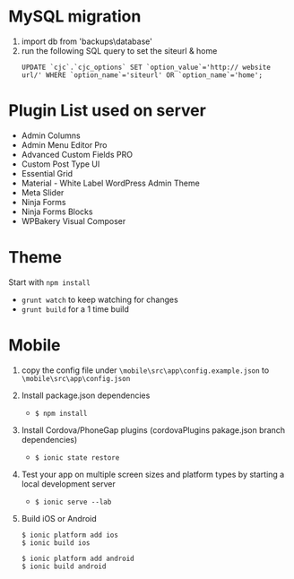 MySQL migration
================
1. import db from 'backups\database'
2. run the following SQL query to set the siteurl & home
	```
	UPDATE `cjc`.`cjc_options` SET `option_value`='http:// website url/' WHERE `option_name`='siteurl' OR `option_name`='home';
	```





Plugin List used on server
===========================
* Admin Columns
* Admin Menu Editor Pro
* Advanced Custom Fields PRO
* Custom Post Type UI
* Essential Grid
* Material - White Label WordPress Admin Theme
* Meta Slider
* Ninja Forms
* Ninja Forms Blocks
* WPBakery Visual Composer





Theme
===========================
Start with `npm install`
 * `grunt watch` to keep watching for changes
 * `grunt build` for a 1 time build





Mobile
=======

1. copy the config file under `\mobile\src\app\config.example.json` to `\mobile\src\app\config.json`

2. Install package.json dependencies
	* `$ npm install`

3. Install Cordova/PhoneGap plugins (cordovaPlugins pakage.json branch dependencies)
	* `$ ionic state restore`

4. Test your app on multiple screen sizes and platform types by starting a local development server
	* `$ ionic serve --lab `

5. Build iOS or Android

	```
	$ ionic platform add ios
	$ ionic build ios
	```
	```
	$ ionic platform add android
	$ ionic build android
	```